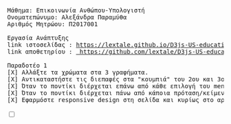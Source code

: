 <pre>
Μάθημα: Επικοινωνία Ανθώπου-Υπολογιστή
Ονοματεπώνυμο: Αλεξάνδρα Παραμύθα
Αριθμός Μητρώου: Π2017001

Εργασία Ανάπτυξης
link ιστοσελίδας : <a href="https://lextale.github.io/D3js-US-educational-attainment">https://lextale.github.io/D3js-US-educational-attainment</a>
link αποθετηρίου : <a href="https://github.com/lextale/D3js-US-educational-attainment"> https://github.com/lextale/D3js-US-educational-attainment </a>

Παραδοτέο 1
[X] Αλλάξτε τα χρώματα στα 3 γραφήματα.
[X] Αντικαταστήστε τις διεπαφές στα "κουμπιά" του 2ου και 3ου γραφήματος με άλλες της επιλογής σας.
[X] Όταν το ποντίκι διέρχεται επάνω από κάθε επιλογή του menu στην κορυφή της σελίδας, να ακούγεται κάποιος ήχος της επιλογής σας.
[X] Όταν το ποντίκι διέρχεται πάνω από κάποια πρόταση/κείμενο της σελίδας, να ακούγεται αυτόματα η αφήγηση του κειμένου (text-to-speech).
[X] Εφαρμόστε responsive design στη σελίδα και κυρίως στο αρχικό menu έτσι ώστε να προσαρμόζεται σε οθόνες διαφορετικών διαστάσεων (π.χ. Bootstrap).

<input type="checkbox">
</pre>

